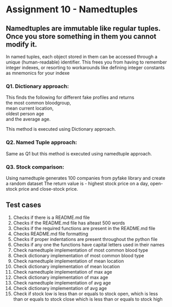 # Assignment 10 - Namedtuples

## Namedtuples are immutable like regular tuples. Once you store something in them you cannot modify it.

In named tuples, each object stored in them can be accessed through a unique (human-readable) identifier. This frees you from having to remember integer indexes, or resorting to workarounds like defining integer constants as mnemonics for your indexe

### Q1. Dictionary approach:
This finds the following for different fake profiles and returns   
the most common bloodgroup,  
mean current location,  
oldest person age  
and the average age.  

This method is executed using Dictionary approach.

### Q2. Named Tuple approach:
Same as Q1 but this method is executed using namedtuple approach.

### Q3. Stock comparison:
Using namedtuple generates 100 companies from pyfake library and create a random dataset
The return value is - highest stock price on a day, open-stock price and close-stock price.

## Test cases
1) Checks if there is a README.md file
2) Checks if the README.md file has alteast 500 words
3) Checks if the required functions are present in the README.md file
4) Checks README.md file formatting
5) Checks if proper indentations are present throughout the python file
6) Checks if any one the functions have capital letters used in their names
7) Check namedtuple implementation of most common blood type
8) Check dictionary implementation of most common blood type
9) Check namedtuple implementation of mean location
10) Check dictionary implementation of mean location
11) Check namedtuple implementation of max age
12) Check dictionary implementation of max age
13) Check namedtuple implementation of avg age
14) Check dictionary implementation of avg age
15) Check if stock low is less than or equals to stock open, which is less than or equals to stock close which is less than or equals to stock high
